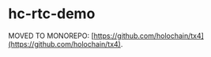 # hc-rtc-demo

MOVED TO MONOREPO: [https://github.com/holochain/tx4](https://github.com/holochain/tx4).
